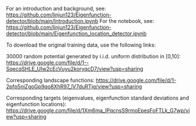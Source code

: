 For an introduction and background, see:
https://github.com/linjun123/Eigenfunction-detector/blob/main/Introduction.ipynb
For the notebook, see:
https://github.com/linjun123/Eigenfunction-detector/blob/main/Eigenfunction_location_detector.ipynb

To download the original training data, use the following links:

30000 random potential generated by i.i.d. uniform distribution in [0,10]: https://drive.google.com/file/d/1--SqecqSHLE_UIw2cEcVuyu2koryqcD7/view?usp=sharing

Corresponding landscape functions: https://drive.google.com/file/d/1-2pfp5niZgoGp9qo8XhR97_lV7duRTjg/view?usp=sharing

Corresponding targets (eigenvalues, eigenfunction standard deviations and eigenfunction locations): https://drive.google.com/file/d/1Xm6ma_IPqcnsS9rmoEpesFoFTLk_G7wp/view?usp=sharing
